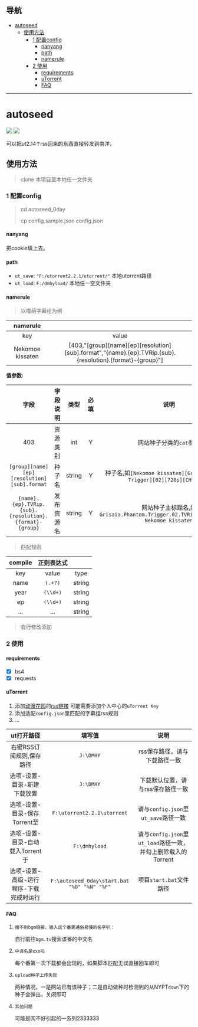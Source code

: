 ## 导航

* [autoseed](#autoseed)
  * [使用方法](#%E4%BD%BF%E7%94%A8%E6%96%B9%E6%B3%95)
    * [1 配置config](#1-%E9%85%8D%E7%BD%AEconfig)
      * [nanyang](#nanyang)
      * [path](#path)
      * [namerule](#namerule)
    * [2 使用](#2-%E4%BD%BF%E7%94%A8)
      * [requirements](#requirements)
      * [uTorrent](#utorrent)
      * [FAQ](#faq)

----

# autoseed
![](https://img.shields.io/badge/python-3.7-red.svg) ![](https://img.shields.io/badge/ny-support-blue.svg)

可以把ut2.14↑rss回来的东西直接转发到南洋。

## 使用方法

> clone 本项目至本地任一文件夹

### 1 配置config

> cd autoseed_0day
>
> cp config.sample.json config.json

#### nanyang

把cookie填上去。

#### path

* `ut_save`: `"F:/utorrent2.2.1/utorrent/"`  本地utorrent路径
* `ut_load`: `F:/dmhyload/` 本地任一空文件夹

#### namerule

> 以喵萌字幕组为例

|namerule||
|:---:|:---:|
|key|value|
|Nekomoe kissaten|[403,"[group][name][ep][resolution][sub].format","{name}.{ep}.TVRip.{sub}.{resolution}.{format}-{group}"]|

**值参数:**

|字段|字段说明|类型|必填|说明|
|:---:|:---:|:---:|:---:|:---:|
|403|资源类别|int|Y|网站种子分类的`cat`参数|
|`[group][name][ep][resolution][sub].format`|种子名|string|Y|种子名,如`[Nekomoe kissaten][Grisaia Phantom Trigger][02][720p][CHS].mp4`|
|`{name}.{ep}.TVRip.{sub}.{resolution}.{format}-{group}`|发布资源名|string|Y|网站种子主标题名,如`Grisaia.Phantom.Trigger.02.TVRip.CHS.720p.mp4-Nekomoe kissaten`|

> 匹配规则

|compile|正则表达式||
|:---:|:---:|:---:|
|key|value|type|
|name|`(.+?)`|string|
|year|`(\\d+)`|string|
|ep|`(\\d+)`|string|
|...|...|string|

>自行修改添加

### 2 使用

#### requirements
- [x] bs4
- [x] requests

#### uTorrent

1. 添加[动漫花园](share.dmhy.org)的[rss链接](https://share.dmhy.org/topics/rss/sort_id/2/rss.xml) 可能需要添加个人中心的`uTorrent Key`
2. 添加适配`config.json`里匹配的字幕组rss规则
3. ...

|ut打开路径|填写值|说明|
|:---:|:---:|:---:|
|右键RSS订阅规则,保存路径|`J:\DMHY`|rss保存路径，请与下载路径一致|
|选项-设置-目录-新建下载放置|`J:\DMHY`|下载默认位置，请与rss保存路径一致|
|选项-设置-目录-保存Torrent至|`F:\utorrent2.2.1\utorrent`|请与`config.json`里`ut_save`路径一致|
|选项-设置-目录-自动载入Torrent于|`F:\dmhyload`|请与`config.json`里`ut_load`路径一致，并勾上删除载入的Torrent|
|选项-设置-高级-运行程序-下载完成时运行|`F:\autoseed_0day\start.bat "%D" "%N" "%F"`|项目`start.bat`文件路径|

#### FAQ
1. `搜不到bgm链接，输入这个番更通俗易懂的名字叭：`
   
   自行前往`bgm.tv`搜索该番的中文名
2. `中译名是xxx吗`

   每个番第一次下载都会出现的，如果脚本匹配无误直接回车即可
3. `upload种子上传失败`
   
   两种情况，一是网站已有该种子；二是自动做种时检测到的从NYPT`down`下的种子会弹出，关闭即可
4. `其他问题`
   
   可能是网不好引起的一系列2333333

